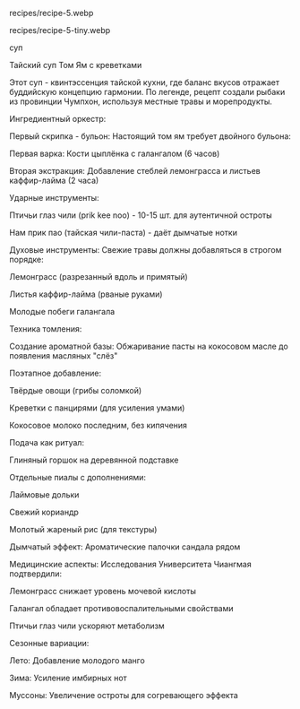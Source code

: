 recipes/recipe-5.webp


recipes/recipe-5-tiny.webp


суп


Тайский суп Том Ям с креветками


Этот суп - квинтэссенция тайской кухни, где баланс вкусов отражает буддийскую концепцию гармонии. По легенде, рецепт создали рыбаки из провинции Чумпхон, используя местные травы и морепродукты.


Ингредиентный оркестр:

Первый скрипка - бульон:
Настоящий том ям требует двойного бульона:

Первая варка: Кости цыплёнка с галангалом (6 часов)

Вторая экстракция: Добавление стеблей лемонграсса и листьев каффир-лайма (2 часа)

Ударные инструменты:

Птичьи глаз чили (prik kee noo) - 10-15 шт. для аутентичной остроты

Нам прик пао (тайская чили-паста) - даёт дымчатые нотки

Духовые инструменты:
Свежие травы должны добавляться в строгом порядке:

Лемонграсс (разрезанный вдоль и примятый)

Листья каффир-лайма (рваные руками)

Молодые побеги галангала


Техника томления:

Создание ароматной базы: Обжаривание пасты на кокосовом масле до появления масляных "слёз"

Поэтапное добавление:

Твёрдые овощи (грибы соломкой)

Креветки с панцирями (для усиления умами)

Кокосовое молоко последним, без кипячения


Подача как ритуал:

Глиняный горшок на деревянной подставке

Отдельные пиалы с дополнениями:

Лаймовые дольки

Свежий кориандр

Молотый жареный рис (для текстуры)

Дымчатый эффект: Ароматические палочки сандала рядом


Медицинские аспекты:
Исследования Университета Чиангмая подтвердили:

Лемонграсс снижает уровень мочевой кислоты

Галангал обладает противовоспалительными свойствами

Птичьи глаз чили ускоряют метаболизм

Сезонные вариации:

Лето: Добавление молодого манго

Зима: Усиление имбирных нот

Муссоны: Увеличение остроты для согревающего эффекта
